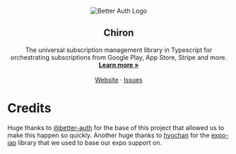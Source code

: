 <p align="center">
  <picture>
    <source srcset="./banner-dark.png" media="(prefers-color-scheme: dark)">
    <source srcset="./banner.png" media="(prefers-color-scheme: light)">
    <img src="./banner.png" alt="Better Auth Logo">
  </picture>
  <h2 align="center">
    Chiron
  </h2>

  <p align="center">
    The universal subscription management library in Typescript for orchestrating subscriptions from Google Play, App Store, Stripe and more.
    <br />
    <a href="https://chiron.sh"><strong>Learn more »</strong></a>
    <br />
    <br />
    <a href="https://chiron.sh">Website</a>
    ·
    <a href="https://github.com/voidhashcom/Chiron/issues">Issues</a>
  </p>

<!-- [![npm](https://img.shields.io/npm/dm/better-auth)](https://npm.chart.dev/better-auth?primary=neutral&gray=neutral&theme=dark)
[![npm version](https://img.shields.io/npm/v/better-auth.svg)](https://www.npmjs.com/package/better-auth)
[![GitHub stars](https://img.shields.io/github/stars/better-auth/better-auth)](https://github.com/better-auth/better-auth/stargazers) -->

# Credits

Huge thanks to [@better-auth](https://github.com/better-auth) for the base of this project that allowed us to make this happen so quickly.
Another huge thanks to [hyochan](https://github.com/hyochan) for the [expo-iap](https://github.com/hyochan/expo-iap) library that we used to base our expo support on.

</p>
